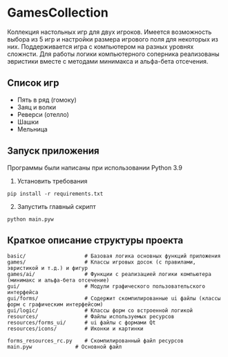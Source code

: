 # GamesCollection

Коллекция настольных игр для двух игроков.
Имеется возможность выбора из 5 игр и настройки размера игрового поля для некоторых из них.
Поддерживается игра с компьютером на разных уровнях сложнсти.
Для работы логики компьютерного соперника реализованы эвристики вместе с методами минимакса и альфа-бета отсечения.


## Список игр
* Пять в ряд (гомоку)
* Заяц и волки             
* Реверси (отелло)
* Шашки
* Мельница

## Запуск приложения
Программы были написаны при использовании Python 3.9
1. Установить требования

`pip install -r requirements.txt`

2. Запустить главный скрипт

`python main.pyw`


## Краткое описание структуры проекта
```
basic/                   # Базовая логика основных функций приложения
games/                   # Классы игровых досок (с правилами, эвристикой и т.д.) и фигур
games/ai/                # Функции с реализацией логики компьютера (минимакс и альфа-бета отсечение)
gui/                     # Модули графического пользовательского интерфейса
gui/forms/               # Содержит скомпилированные ui файлы (классы форм с графическим интерфейсом)
gui/logic/               # Классы форм со встроенной логикой
resources/               # Файлы используемых ресурсов
resources/forms_ui/      # ui файлы с формами Qt
resources/icons/         # Иконки и картинки

forms_resources_rc.py    # Скомпилированный файл ресурсов
main.pyw              # Основной файл
```